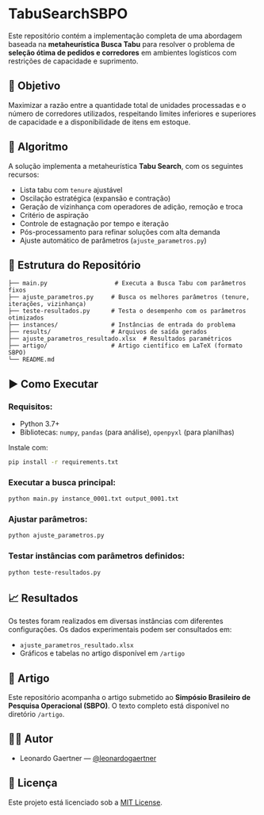 # TabuSearchSBPO

Este repositório contém a implementação completa de uma abordagem baseada na **metaheurística Busca Tabu** para resolver o problema de **seleção ótima de pedidos e corredores** em ambientes logísticos com restrições de capacidade e suprimento.

## 📌 Objetivo

Maximizar a razão entre a quantidade total de unidades processadas e o número de corredores utilizados, respeitando limites inferiores e superiores de capacidade e a disponibilidade de itens em estoque.

## 🧠 Algoritmo

A solução implementa a metaheurística **Tabu Search**, com os seguintes recursos:

- Lista tabu com `tenure` ajustável
- Oscilação estratégica (expansão e contração)
- Geração de vizinhança com operadores de adição, remoção e troca
- Critério de aspiração
- Controle de estagnação por tempo e iteração
- Pós-processamento para refinar soluções com alta demanda
- Ajuste automático de parâmetros (`ajuste_parametros.py`)

## 📂 Estrutura do Repositório

```
├── main.py                   # Executa a Busca Tabu com parâmetros fixos
├── ajuste_parametros.py     # Busca os melhores parâmetros (tenure, iterações, vizinhança)
├── teste-resultados.py      # Testa o desempenho com os parâmetros otimizados
├── instances/               # Instâncias de entrada do problema
├── results/                 # Arquivos de saída gerados
├── ajuste_parametros_resultado.xlsx  # Resultados paramétricos
├── artigo/                  # Artigo científico em LaTeX (formato SBPO)
└── README.md
```

## ▶️ Como Executar

### Requisitos:
- Python 3.7+
- Bibliotecas: `numpy`, `pandas` (para análise), `openpyxl` (para planilhas)

Instale com:

```bash
pip install -r requirements.txt
```

### Executar a busca principal:

```bash
python main.py instance_0001.txt output_0001.txt
```

### Ajustar parâmetros:

```bash
python ajuste_parametros.py
```

### Testar instâncias com parâmetros definidos:

```bash
python teste-resultados.py
```

## 📈 Resultados

Os testes foram realizados em diversas instâncias com diferentes configurações. Os dados experimentais podem ser consultados em:

- `ajuste_parametros_resultado.xlsx`
- Gráficos e tabelas no artigo disponível em `/artigo`

## 📄 Artigo

Este repositório acompanha o artigo submetido ao **Simpósio Brasileiro de Pesquisa Operacional (SBPO)**. O texto completo está disponível no diretório `/artigo`.

## 🧑‍💻 Autor

- Leonardo Gaertner — [@leonardogaertner](https://github.com/leonardogaertner)

## 📜 Licença

Este projeto está licenciado sob a [MIT License](LICENSE).
